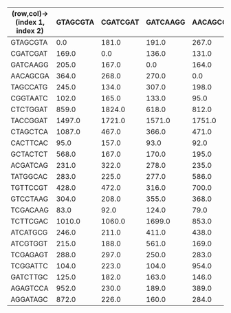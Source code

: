 (row,col)->(index 1, index 2)|GTAGCGTA|CGATCGAT|GATCAAGG|AACAGCGA|TAGCCATG|CGGTAATC|CTCTGGAT|TACCGGAT|CTAGCTCA|CACTTCAC|GCTACTCT|ACGATCAG|TATGGCAC|TGTTCCGT|GTCCTAAG|TCGACAAG|TCTTCGAC|ATCATGCG|ATCGTGGT|TCGAGAGT|TCGGATTC|GATCTTGC|AGAGTCCA|AGGATAGC
---|---|---|---|---|---|---|---|---|---|---|---|---|---|---|---|---|---|---|---|---|---|---|---|---|
GTAGCGTA|0.0|181.0|191.0|267.0|253.0|117.0|728.0|1470.0|820.0|85.0|1431.0|721.0|283.0|440.0|331.0|92.0|978.0|250.0|235.0|648.0|121.0|108.0|414.0|219.0|
CGATCGAT|169.0|0.0|136.0|131.0|187.0|173.0|1087.0|1771.0|369.0|110.0|163.0|222.0|158.0|431.0|182.0|92.0|1006.0|156.0|134.0|248.0|100.0|103.0|223.0|255.0|
GATCAAGG|205.0|167.0|0.0|164.0|314.0|99.0|588.0|1260.0|258.0|82.0|188.0|472.0|217.0|312.0|355.0|111.0|17103.0|220.0|373.0|252.0|93.0|216.0|204.0|195.0|
AACAGCGA|364.0|268.0|270.0|0.0|269.0|130.0|958.0|2045.0|498.0|146.0|171.0|418.0|389.0|449.0|284.0|104.0|1816.0|512.0|338.0|365.0|319.0|560.0|426.0|414.0|
TAGCCATG|245.0|134.0|307.0|198.0|0.0|136.0|850.0|2235.0|551.0|218.0|176.0|342.0|380.0|503.0|357.0|201.0|1193.0|317.0|170.0|364.0|167.0|142.0|313.0|241.0|
CGGTAATC|102.0|165.0|133.0|95.0|269.0|0.0|520.0|6595.0|265.0|174.0|106.0|129.0|202.0|229.0|98.0|57.0|968.0|123.0|310.0|162.0|131.0|99.0|139.0|238.0|
CTCTGGAT|859.0|1824.0|618.0|812.0|993.0|688.0|0.0|12254.0|2557.0|617.0|2219.0|1016.0|1395.0|1959.0|1004.0|457.0|5013.0|967.0|913.0|1884.0|611.0|496.0|1608.0|837.0|
TACCGGAT|1497.0|1721.0|1571.0|1751.0|3313.0|2374.0|16386.0|0.0|3722.0|1162.0|1448.0|2044.0|3553.0|4268.0|2104.0|888.0|10551.0|1874.0|2009.0|3400.0|1218.0|1000.0|2102.0|1854.0|
CTAGCTCA|1087.0|467.0|366.0|471.0|673.0|323.0|3303.0|3546.0|0.0|260.0|1655.0|635.0|728.0|829.0|518.0|14134.0|2029.0|1616.0|401.0|921.0|338.0|279.0|943.0|464.0|
CACTTCAC|95.0|157.0|93.0|92.0|3063.0|192.0|576.0|879.0|273.0|0.0|82.0|315.0|301.0|233.0|108.0|53.0|803.0|118.0|87.0|133.0|119.0|86.0|143.0|176.0|
GCTACTCT|568.0|167.0|170.0|195.0|221.0|110.0|933.0|1492.0|534.0|80.0|0.0|284.0|257.0|487.0|252.0|79.0|921.0|238.0|161.0|343.0|111.0|130.0|363.0|192.0|
ACGATCAG|231.0|322.0|278.0|235.0|387.0|164.0|820.0|1835.0|470.0|153.0|284.0|0.0|342.0|443.0|400.0|306.0|994.0|376.0|185.0|435.0|139.0|142.0|408.0|361.0|
TATGGCAC|283.0|225.0|277.0|586.0|471.0|292.0|1334.0|4048.0|695.0|403.0|279.0|450.0|0.0|86450.0|647.0|217.0|3801.0|361.0|263.0|793.0|869.0|317.0|407.0|508.0|
TGTTCCGT|428.0|472.0|316.0|700.0|487.0|225.0|1555.0|3874.0|792.0|236.0|391.0|462.0|82972.0|0.0|354.0|199.0|2339.0|548.0|384.0|773.0|787.0|283.0|644.0|437.0|
GTCCTAAG|304.0|208.0|355.0|368.0|356.0|113.0|867.0|1877.0|424.0|102.0|232.0|325.0|6712.0|815.0|0.0|153.0|1006.0|344.0|194.0|293.0|244.0|178.0|281.0|226.0|
TCGACAAG|83.0|92.0|124.0|79.0|270.0|44.0|348.0|751.0|196.0|24.0|88.0|245.0|142.0|177.0|193.0|0.0|581.0|7567.0|76.0|312.0|94.0|48.0|111.0|145.0|
TCTTCGAC|1010.0|1060.0|1699.0|853.0|1362.0|924.0|4952.0|9317.0|2233.0|850.0|983.0|1355.0|2477.0|2721.0|1081.0|800.0|0.0|1167.0|4126.0|2165.0|1271.0|873.0|1234.0|1583.0|
ATCATGCG|246.0|211.0|411.0|438.0|735.0|159.0|1187.0|1946.0|593.0|144.0|252.0|654.0|695.0|540.0|563.0|265.0|1459.0|0.0|482.0|367.0|156.0|219.0|459.0|465.0|
ATCGTGGT|215.0|188.0|561.0|169.0|168.0|140.0|1145.0|1716.0|333.0|78.0|214.0|265.0|237.0|357.0|157.0|90.0|1163.0|270.0|0.0|413.0|122.0|110.0|276.0|227.0|
TCGAGAGT|288.0|297.0|250.0|283.0|346.0|216.0|1539.0|3046.0|621.0|134.0|539.0|590.0|397.0|848.0|310.0|264.0|1682.0|311.0|393.0|0.0|328.0|177.0|375.0|413.0|
TCGGATTC|104.0|223.0|104.0|954.0|145.0|169.0|481.0|903.0|289.0|97.0|91.0|171.0|343.0|228.0|125.0|74.0|1040.0|122.0|93.0|221.0|0.0|262.0|164.0|228.0|
GATCTTGC|125.0|182.0|163.0|146.0|93.0|111.0|315.0|645.0|179.0|94.0|107.0|141.0|200.0|155.0|138.0|38.0|620.0|193.0|71.0|129.0|75.0|0.0|149.0|309.0|
AGAGTCCA|952.0|230.0|189.0|389.0|311.0|173.0|913.0|2055.0|970.0|161.0|275.0|495.0|386.0|567.0|301.0|108.0|1137.0|366.0|257.0|896.0|164.0|135.0|0.0|428.0|
AGGATAGC|872.0|226.0|160.0|284.0|271.0|246.0|751.0|1554.0|451.0|314.0|314.0|455.0|482.0|420.0|222.0|110.0|1497.0|409.0|216.0|416.0|258.0|448.0|427.0|0.0|

